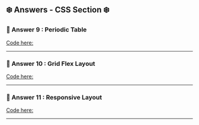 ## ❄️ Answers - CSS Section ❄️

### 📖 Answer 9 : Periodic Table

[Code here: ](https://github.com/ShubhamSingh03/Placement_Assignment-Ineuron/tree/main/CSS/answer-9-periodic_table)

<hr/>

### 📖 Answer 10 : Grid Flex Layout

[Code here: ](https://github.com/ShubhamSingh03/Placement_Assignment-Ineuron/tree/main/CSS/answer-10-grid_flex_layout)

<hr/>

### 📖 Answer 11 : Responsive Layout

[Code here: ]()

<hr/>
